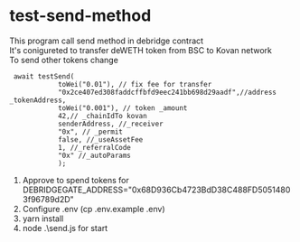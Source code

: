 # test-send-method
This program call send method in debridge contract <br />
It's conigureted to transfer deWETH token from BSC to Kovan network  <br />
To send other tokens change <br />
```
 await testSend(
            toWei("0.01"), // fix fee for transfer
            "0x2ce407ed308faddcffbfd9eec241bb698d29aadf",//address _tokenAddress,
            toWei("0.001"), // token _amount
            42,// _chainIdTo kovan
            senderAddress, //_receiver
            "0x", // _permit
            false, //_useAssetFee
            1, //_referralCode
            "0x" //_autoParams
            );
```

1. Approve to spend tokens for DEBRIDGEGATE_ADDRESS="0x68D936Cb4723BdD38C488FD50514803f96789d2D"
2. Configure .env (cp .env.example .env)
3. yarn install
4. node .\send.js for start


